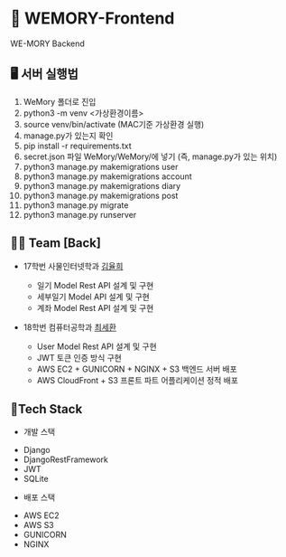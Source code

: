 # 🏡 WEMORY-Frontend

WE-MORY Backend

## 🖥 서버 실행법

1. WeMory 폴더로 진입
2. python3 -m venv <가상환경이름>
3. source venv/bin/activate (MAC기준 가상환경 실행)
5. manage.py가 있는지 확인
6. pip install -r requirements.txt
7. secret.json 파일 WeMory/WeMory/에 넣기 (즉, manage.py가 있는 위치)
8. python3 manage.py makemigrations user
9. python3 manage.py makemigrations account
10. python3 manage.py makemigrations diary
12. python3 manage.py makemigrations post
13. python3 manage.py migrate
14. python3 manage.py runserver

## 👩‍👦 Team [Back]

- 17학번 사물인터넷학과 [김율희](https://github.com/yulhee741)
  - 일기 Model Rest API 설계 및 구현
  - 세부일기 Model API 설계 및 구현
  - 계좌 Model Rest API 설계 및 구현

- 18학번 컴퓨터공학과 [최세환](https://github.com/mactto3487)
  - User Model Rest API 설계 및 구현
  - JWT 토큰 인증 방식 구현
  - AWS EC2 + GUNICORN + NGINX + S3 백엔드 서버 배포
  - AWS CloudFront + S3 프론트 파트 어플리케이션 정적 배포

## 🔨Tech Stack

* 개발 스택
- Django
- DjangoRestFramework
- JWT
- SQLite

* 배포 스택
- AWS EC2
- AWS S3
- GUNICORN
- NGINX

